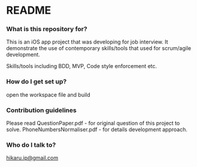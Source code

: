 # README #

### What is this repository for? ###

This is an iOS app project that was developing for job interview. It demonstrate the use of contemporary skills/tools that used for scrum/agile development.

Skills/tools including BDD, MVP, Code style enforcement etc.

### How do I get set up? ###

open the workspace file and build

### Contribution guidelines ###

Please read
QuestionPaper.pdf - for original question of this project to solve.
PhoneNumbersNormaliser.pdf - for details development approach.

### Who do I talk to? ###

hikaru.ip@gmail.com